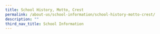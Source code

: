 ```yaml
---
title: School History, Motto, Crest
permalink: /about-us/school-information/school-history-motto-crest/
description: ""
third_nav_title: School Information
---
```

